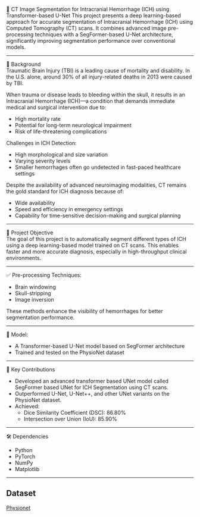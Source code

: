 🧠 CT Image Segmentation for Intracranial Hemorrhage (ICH) using Transformer-based U-Net
This project presents a deep learning-based approach for accurate segmentation of Intracranial Hemorrhage (ICH) using Computed Tomography (CT) scans. It combines advanced image pre-processing techniques with a SegFormer-based U-Net architecture, significantly improving segmentation performance over conventional models.

---

📌 Background  
Traumatic Brain Injury (TBI) is a leading cause of mortality and disability. In the U.S. alone, around 30% of all injury-related deaths in 2013 were caused by TBI.

When trauma or disease leads to bleeding within the skull, it results in an Intracranial Hemorrhage (ICH)—a condition that demands immediate medical and surgical intervention due to:  
* High mortality rate
* Potential for long-term neurological impairment
* Risk of life-threatening complications

Challenges in ICH Detection:  
* High morphological and size variation
* Varying severity levels
* Smaller hemorrhages often go undetected in fast-paced healthcare settings

Despite the availability of advanced neuroimaging modalities, CT remains the gold standard for ICH diagnosis because of:  
* Wide availability
* Speed and efficiency in emergency settings
* Capability for time-sensitive decision-making and surgical planning

---

🎯 Project Objective  
The goal of this project is to automatically segment different types of ICH using a deep learning-based model trained on CT scans. This enables faster and more accurate diagnosis, especially in high-throughput clinical environments.

---

✅ Pre-processing Techniques:  
* Brain windowing
* Skull-stripping
* Image inversion

These methods enhance the visibility of hemorrhages for better segmentation performance.

---

🧠 Model:

* A Transformer-based U-Net model based on SegFormer architecture
* Trained and tested on the PhysioNet dataset

---

🚀 Key Contributions

* Developed an advanced transformer based UNet model called SegFormer based UNet for ICH Segmentation using CT scans.
* Outperformed U-Net, U-Net++, and other UNet variants on the PhysioNet dataset.
* Achieved:
  * Dice Similarity Coefficient (DSC): 86.80%
  * Intersection over Union (IoU): 85.90%

---

🛠️ Dependencies

* Python
* PyTorch
* NumPy
* Matplotlib

---

## Dataset
[Physionet](https://physionet.org/content/ct-ich/1.3.1/)

